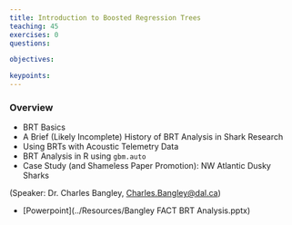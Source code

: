 ```yaml
---
title: Introduction to Boosted Regression Trees
teaching: 45
exercises: 0
questions:

objectives:

keypoints:
---
```


### Overview

- BRT Basics
- A Brief (Likely Incomplete) History of BRT Analysis in Shark Research
- Using BRTs with Acoustic Telemetry Data
- BRT Analysis in R using `gbm.auto`
- Case Study (and Shameless Paper Promotion): NW Atlantic Dusky Sharks

(Speaker: Dr. Charles Bangley, Charles.Bangley@dal.ca)

- [Powerpoint](../Resources/Bangley FACT BRT Analysis.pptx)
